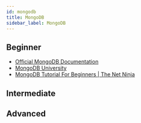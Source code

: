 ```yaml
---
id: mongodb
title: MongoDB
sidebar_label: MongoDB
---
```


## Beginner

- [Official MongoDB Documentation](https://docs.mongodb.com/v3.4/introduction/)
- [MongoDB University](https://university.mongodb.com/)
- [MongoDB Tutorial For Beginners | The Net Ninja](https://www.youtube.com/playlist?list=PL4cUxeGkcC9jpvoYriLI0bY8DOgWZfi6u)

## Intermediate

## Advanced
